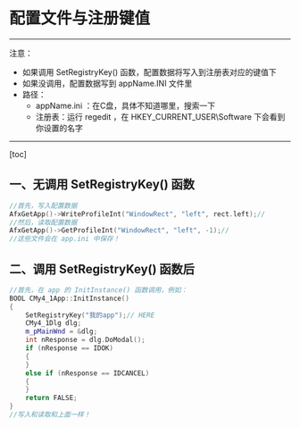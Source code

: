 # 配置文件与注册键值

---

注意：

*   如果调用 SetRegistryKey() 函数，配置数据将写入到注册表对应的键值下
*   如果没调用，配置数据写到 appName.INI 文件里
*   路径：
    *   appName.ini ：在C盘，具体不知道哪里，搜索一下
    *   注册表：运行 regedit ，在 HKEY_CURRENT_USER\Software 下会看到你设置的名字

---

[toc]

## 一、无调用 SetRegistryKey() 函数


```c++
//首先，写入配置数据
AfxGetApp()->WriteProfileInt("WindowRect", "left", rect.left);//
//然后，读取配置数据
AfxGetApp()->GetProfileInt("WindowRect", "left", -1);//
//这些文件会在 app.ini 中保存！
```

## 二、调用 SetRegistryKey() 函数后

```c++
//首先，在 app 的 InitInstance() 函数调用，例如：
BOOL CMy4_1App::InitInstance()
{
    SetRegistryKey("我的app");// HERE
	CMy4_1Dlg dlg;
	m_pMainWnd = &dlg;
	int nResponse = dlg.DoModal();
	if (nResponse == IDOK)
	{
	}
	else if (nResponse == IDCANCEL)
	{
	}
	return FALSE;
}
//写入和读取和上面一样！
```

